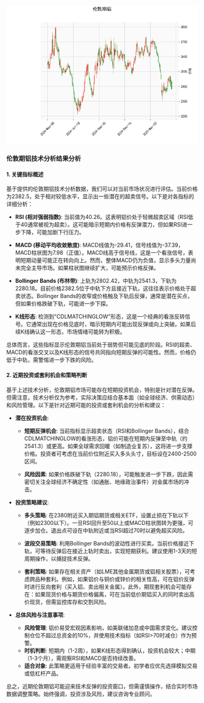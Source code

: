 ![图](Alum.png)

### 伦敦期铝技术分析结果分析

#### 1. 关键指标概述
基于提供的伦敦期铝技术分析数据，我们可以对当前市场状况进行评估。当前价格为2382.5，处于相对较低水平，显示出一些潜在的超卖信号。以下是对各指标的详细分析：

- **RSI (相对强弱指数)**: 当前值为40.26。这表明铝价处于轻微超卖区域（RSI低于40通常被视为超卖）。这可能暗示短期内价格有反弹潜力，但如果RSI进一步下降，可能加剧下行压力。
  
- **MACD (移动平均收敛散度)**: MACD线值为-29.41，信号线值为-37.39，MACD柱状图为7.98（正值）。MACD线高于信号线，这是一个看涨信号，表明短期动量可能正在转向向上。然而，整体MACD仍为负值，显示多头力量尚未完全主导市场。如果柱状图继续扩大，可能预示价格反弹。

- **Bollinger Bands (布林带)**: 上轨为2802.42，中轨为2541.3，下轨为2280.18。目前价格2382.5位于中轨下方且接近下轨，这往往表示价格处于超卖状态。Bollinger Bands的收窄或价格触及下轨后反弹，通常是潜在买点，但如果价格跌破下轨，可能进一步下探。

- **K线形态**: 检测到"CDLMATCHINGLOW"形态，这是一个经典的看涨反转信号。它通常出现在价格见底时，暗示短期内可能出现反弹或向上突破。如果后续K线确认这一形态，市场情绪可能转为积极。

总体而言，这些指标显示伦敦期铝当前处于弱势但可能见底的阶段。RSI的超卖、MACD的看涨交叉以及K线形态的信号共同指向短期反弹的可能性。然而，价格仍低于中轨，需警惕进一步下跌的风险。

#### 2. 近期投资或套利机会和策略判断
基于上述技术分析，伦敦期铝市场可能存在短期投资机会，特别是针对潜在反弹。但需注意，技术分析仅为参考，实际决策应结合基本面（如全球经济、供需动态）和风险管理。以下是针对近期可能的投资或套利机会的分析和建议：

- **潜在投资机会**:
  - **短期反弹机会**: 当前指标显示超卖状态（RSI和Bollinger Bands），结合CDLMATCHINGLOW的看涨形态，铝价可能在短期内反弹至中轨（约2541.3）或更高。如果全球需求回暖（如制造业复苏），这将进一步支撑价格。投资者可考虑在当前价位附近买入多头头寸，目标设在2400-2500区间。
  
  - **风险因素**: 如果价格跌破下轨（2280.18），可能触发进一步下跌，因此需密切关注全球经济不确定性（如通胀、地缘政治事件）对金属市场的冲击。

- **投资策略建议**:
  - **多头策略**: 在2380附近买入期铝期货或相关ETF，设置止损在下轨以下（例如2300以下）。一旦RSI回升至50以上或MACD柱状图转为更强，可逐步加仓。退出点可设在中轨附近或当RSI超过70时以避免超买风险。
  
  - **波段交易策略**: 利用Bollinger Bands的波动性进行买卖。当前价格接近下轨，可等待反弹后在接近上轨时卖出，实现短期获利。建议使用1-3天的短周期操作，以捕捉技术反弹。
  
  - **套利策略**: 如果存在相关资产（如LME其他金属期货或铝相关股票），可考虑跨品种套利。例如，如果铝价与铜价或锌价的相关性高，可在铝价反弹时进行反向套利（买入铝、卖出相关金属）。此外，期现套利机会可能存在：如果现货价格与期货价格偏离，可在当前低价期铝买入的同时卖出高价现货，但需监控库存和交割风险。

- **总体风险与注意事项**:
  - **风险管理**: 铝价易受宏观因素影响，如美联储加息或中国需求变化。建议控制仓位不超过总资金的10%，并使用技术指标（如RSI>70时减仓）作为预警。
  - **时机判断**: 短期内（1-2周），如果K线形态得到确认，投资机会较大；中期（1-3个月），需观察RSI和MACD是否持续改善。
  - **适合对象**: 此策略更适用于经验丰富的交易者。初学者应优先选择模拟交易或低杠杆产品。

总之，近期伦敦期铝可能迎来技术反弹的投资窗口，但需谨慎操作，结合实时市场数据调整策略。始终强调，投资涉及风险，建议咨询专业顾问。